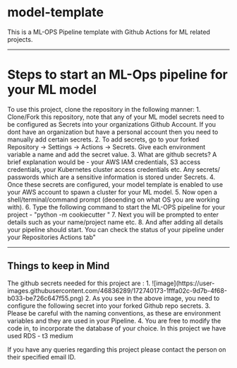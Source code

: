 # model-template
This is a ML-OPS Pipeline template with Github Actions for ML related projects.

<hr>
<h1>Steps to start an ML-Ops pipeline for your ML model</h1>
To use this project, clone the repository in the following manner:
1. Clone/Fork this repository, note that any of your ML model secrets need to be configured as Secrets into your organizations Github Account. If you dont have an 
organization but have a personal account then you need to manually add certain secrets. 
2. To add secrets, go to your forked Repository -> Settings -> Actions -> Secrets. Give each environment variable a name and add the secret value.
3. What are github secrets? A brief explanation would be - your AWS IAM credentials, S3 access credentials, your Kubernetes cluster access credentials etc.
Any secrets/ passwords which are a sensitive information is stored under Secrets.
4. Once these secrets are configured, your model template is enabled to use your AWS account to spawn a cluster for your ML model.
5. Now open a shell/terminal/command prompt (deoending on what OS you are working with).
6. Type the following command to start the ML-OPS pipeline for your project - "python -m cookiecutter <github-url-of-this-model-template-repository-forked-to-your-account/model-template>"
7. Next you will be prompted to enter details such as your name/project name etc.
8. And after adding all details your pipeline should start. You can check the status of your pipeline under your Repositories Actions tab"

<hr>
<h2> Things to keep in Mind </h1>
The github secrets needed for this project are :
1. ![image](https://user-images.githubusercontent.com/46836289/172740173-1fffa02c-9d7b-4f68-b033-be726c647f55.png)
2. As you see in the above image, you need to configure the following secret into your forked Github repo secrets. 
3. Please be careful with the naming conventions, as these are environment variables and they are used in your Pipeline.
4. You are free to modify the code in, to incorporate the database of your choice. In this project we have used RDS - t3 medium

If you have any queries regarding this project please contact the person on their specified email ID.
